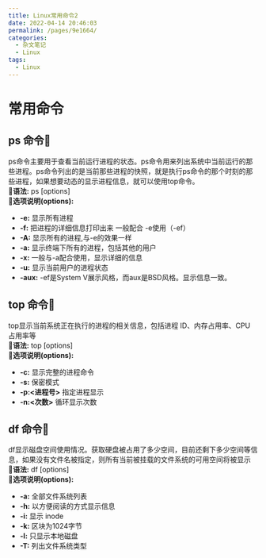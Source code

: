 ```yaml
---
title: Linux常用命令2
date: 2022-04-14 20:46:03
permalink: /pages/9e1664/
categories:
  - 杂文笔记
  - Linux
tags:
  - Linux
---
```


# 常用命令

## ps 命令💖
ps命令主要用于查看当前运行进程的状态。ps命令用来列出系统中当前运行的那些进程。ps命令列出的是当前那些进程的快照，就是执行ps命令的那个时刻的那些进程，如果想要动态的显示进程信息，就可以使用top命令。<br/>
🔑**语法:** ps [options] <br/>
🔑**选项说明(options):** <br/>
+ **-e:** 显示所有进程
+ **-f:** 把进程的详细信息打印出来  一般配合 -e使用（-ef）
+ **-A:** 显示所有的进程,与-e的效果一样
+ **-a:** 显示终端下所有的进程，包括其他的用户
+ **-x:** 一般与-a配合使用，显示详细的信息
+ **-u:** 显示当前用户的进程状态
+ **-aux:** -ef是System V展示风格，而aux是BSD风格。显示信息一致。

## top 命令💖
top显示当前系统正在执行的进程的相关信息，包括进程 ID、内存占用率、CPU 占用率等<br/>
🔑**语法:** top [options] <br/>
🔑**选项说明(options):** <br/>
+ **-c:** 显示完整的进程命令
+ **-s:** 保密模式
+ **-p:<进程号>** 指定进程显示
+ **-n:<次数>** 循环显示次数 

## df 命令💖
df显示磁盘空间使用情况。获取硬盘被占用了多少空间，目前还剩下多少空间等信息，如果没有文件名被指定，则所有当前被挂载的文件系统的可用空间将被显示<br/>
🔑**语法:** df [options] <br/>
🔑**选项说明(options):** <br/>
+ **-a:** 全部文件系统列表
+ **-h:** 以方便阅读的方式显示信息
+ **-i:** 显示 inode
+ **-k:** 区块为1024字节
+ **-l:** 只显示本地磁盘
+ **-T:** 列出文件系统类型
